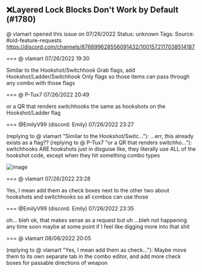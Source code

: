 ## ❌Layered Lock Blocks Don't Work by Default (#1780)
@ vlamart opened this issue on 07/26/2022
Status: unknown
Tags: 
Source: #old-feature-requests https://discord.com/channels/876899628556091432/1001572117038514187


=== @ vlamart 07/26/2022 19:30

Similar to the Hookshot/Switchhook Grab flags, add Hookshot/Ladder/Switchhook Only flags so those items can pass through any combo with those flags

=== @ P-Tux7 07/26/2022 20:49

or a QR that renders switchhooks the same as hookshots on the Hookshot/Ladder flag

=== @EmilyV99 (discord: Emily) 07/26/2022 23:27

(replying to @ vlamart "Similar to the Hookshot/Switc…"): ...err, this already exists as a flag??
(replying to @ P-Tux7 "or a QR that renders switchho…"): switchhooks ARE hookshots
just in disguise
like, they literally use ALL of the hookshot code, except when they hit something
combo types

![image](https://cdn.discordapp.com/attachments/1001572117038514187/1001631985799802890/unknown.png?ex=65e7aa7a&is=65d5357a&hm=9809acc35d195ac05145930aee95c850721f888052fb1dd99ce424e1455d7146&)

=== @ vlamart 07/26/2022 23:28

Yes, I mean add them as check boxes next to the other two about hookshots and switchhooks so all combos can use those

=== @EmilyV99 (discord: Emily) 07/26/2022 23:35

oh...
bleh
ok, that makes sense as a request
but uh
...bleh
not happening any time soon
maybe at some point if I feel like digging more into that shit

=== @ vlamart 08/08/2022 20:05

(replying to @ vlamart "Yes, I mean add them as check…"): Maybe move them to its own separate tab in the combo editor, and add more check boxes for passable directions of weapon
